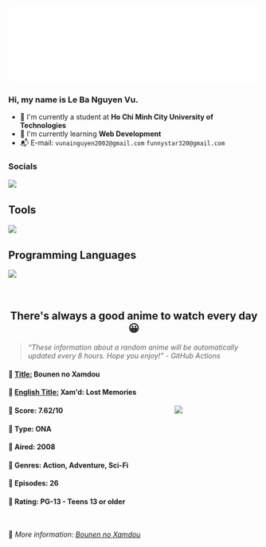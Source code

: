 
<img src="svg/nai.svg" />

<br />

<h3>Hi, my name is <strong>Le Ba Nguyen Vu</strong>.</h3>

- 🏫 I'm currently a student at **Ho Chi Minh City University of Technologies**
- 👀 I'm currently learning **Web Development**
- 📬 E-mail: `vunainguyen2002@gmail.com` `funnystar320@gmail.com`


<h3>Socials</h3>
<a target="_blank" href="https://instagram.com/vu.le1352"><img src="https://img.shields.io/badge/Instagram-%23E4405F.svg?style=for-the-badge&logo=Instagram&logoColor=white" /></a>

<p>
  <h2>Tools</h2>
  <a href="https://skillicons.dev">
    <img src="https://skillicons.dev/icons?i=git,dotnet,mongodb,express,react,nodejs,bootstrap,tailwind,laravel,docker&theme=dark" />
  </a>

  <br />

  <h2>Programming Languages</h2>

  <a href="https://skillicons.dev">
    <img src="https://skillicons.dev/icons?i=javascript,typescript,html,css,cs,php&theme=dark" />
  </a>
</p>

<br />

<h2 align="center">There's always a good anime to watch every day 😀</h2>

<blockquote>
<i>
<q>These information about a random anime will be automatically updated every 8 hours. Hope you enjoy!</q> - GitHub Actions
</i>
</blockquote>

<h4>
  <strong>🥭 <u>Title:</u></strong> Bounen no Xamdou
</h4>

<h4>🌿 <u>English Title:</u> Xam'd: Lost Memories</h4>

<img align="right" width="170" src=https://cdn.myanimelist.net/images/anime/1119/149831.jpg />

<h4>🌱 Score: 7.62/10</h4>

<h4>🌲 Type: ONA</h4>

<h4>🌴 Aired: 2008</h4>

<h4>🌵 Genres: Action, Adventure, Sci-Fi</h4>

<h4>🥑 Episodes: 26</h4>

<h4>🍏 Rating: PG-13 - Teens 13 or older</h4>

<br />

🍂 *More information: [Bounen no Xamdou](https://myanimelist.net/anime/4177/Bounen_no_Xamdou)*
    